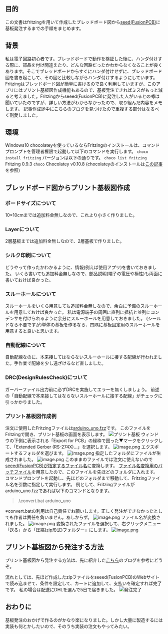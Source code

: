 <!--
title:   回路初心者がFritzingで基板発注してみた
tags:    Fritzing,PCB,RS-274X,ガーバーデータ,基板
id:      9649bd7957b9efaa8e4c
private: false
-->
## 目的
この文書はfritzingを用いて作成したブレッドボード図から[seed(FusionPCB)](https://www.fusionpcb.jp/index.html)に基板発注するまでの手順をまとめます。
## 背景
私は電子回路初心者です。ブレッドボードで動作を検証した後に、ハンダ付けする際に、部品を付け間違えたり、どんな回路だったかわからなくなることが良くあります。そこでブレッドボードからすぐにハンダ付けせずに、ブレッドボード図を書き起こして、その図と比較しながらハンダ付けするようにしています。Fritzingはブレッドボード図が簡単に書けるので良く利用していますが、このアプリにはプリント基板図作成機能もあるので、基板発注できればミスがもっと減ると考えました。Fritzingからseeed(FusionPCB)に発注した人がいるとの噂は聞いていたのですが、詳しい方法がわからなかったので、取り組んだ内容をメモします。
記事作成途中に[こちら](http://blog.shuto.info/2017/06/26/fritzing%E3%81%A7%E5%9F%BA%E6%9D%BF%E3%82%92%E4%BD%9C%E3%81%A3%E3%81%A6%E3%80%81%E7%99%BA%E6%B3%A8%E3%81%99%E3%82%8B/)のブログを見つけたので重複する部分はなるべく割愛しました。

## 環境
Windows10
chocolateyを使っているならFritzingのインストールは、コマンドプロンプトを管理者権限で起動して以下のコマンドを実行します。
`choco install fritzing`
バージョンは以下の通りです。
`choco list fritzing`
Fritzing 0.9.3
`choco`
Chocolatey v0.10.8
(chocolateyのインストールは[この記事](https://qiita.com/NaoyaOura/items/1081884068fe3ea79570)を参照)

## ブレッドボード図からプリント基板図作成
### ボードサイズについて
10×10cmまでは追加料金無しなので、これより小さく作りました。
### Layerについて
2層基板までは追加料金無しなので、2層基板で作りました。
### シルク印刷について
どうやって作ったかわかるように、情報(例えば使用アプリ)を書いておきました。
いくら書いても追加料金無しなので、部品説明(端子の電圧や極性)も両面に書いておけば良かった。
### スルーホールについて
スルーホールをいくら用意しても追加料金無しなので、余白に予備のスルーホールを用意しておけば良かった。
私は電源端子の周囲に直列に抵抗と並列にコンデンサを付けられるように余分にスルーホールを用意しておきました。
(シールドなら不要ですが)単体の基板を作るなら、四隅に基板固定用のスルーホールを用意すると良いと思います。
### 自動配線について
自動配線なのに、本来接してはならないスルーホールに接する配線が行われました。手作業で配線を少し遠ざけるなど直しました。
### DRC(DesignRulesCheck)について
ガーバーファイル出力前に必ずDRCを実施してエラーを無くしましょう。
前述の「自動配線で本来接してはならないスルーホールに接する配線」がチェックに引っかかりました。
### プリント基板図作成例
注文に使用したFritzingファイルは[arduino_uno.fzz](https://github.com/igapon50/NTigapon/tree/master/arduino/sketch/arduino_wii_Hastler/arduino_uno.fzz)です。
このファイルをFritzingで開き、プリント基板の画面を表示します。
![プリント基板](https://scontent-nrt1-1.xx.fbcdn.net/v/t1.0-9/23319316_807246546122166_8376857850750122556_n.jpg?oh=30f3a130e7d28e52f963fd6308b51ee3&oe=5ACFE4A7)
ウィンドウの下側に表示される「Export for PCB」の緑枠で囲った▼マークをクリックして、「Extended Gerber (RS-274X)...」を選択します。
![image.png](https://qiita-image-store.s3.amazonaws.com/0/201344/9eb292d5-e87c-015e-9efe-75a03345a2eb.png)
エクスポートするフォルダを選びます。
![image.png](https://qiita-image-store.s3.amazonaws.com/0/201344/216aaa4e-4665-e864-0a13-27e99eb99c11.png)
指定したフォルダにファイルが生成されました。
![image.png](https://qiita-image-store.s3.amazonaws.com/0/201344/5cc4eccd-737b-24e8-7a3c-9b6171054064.png)
このままのファイルでは注文に使えないので[seeed(FusionPCB)が指定するファイル名](http://support.seeedstudio.com/knowledgebase/articles/1176532-how-to-generate-gerber-file)に変換します。
[ファイル名変換用のバッチファイル](https://github.com/igapon50/NTigapon/tree/master/arduino/sketch/arduino_wii_Hastler/PCB/convert.bat)を用意したので、このファイルを先ほどのフォルダに入れます。
コマンドプロンプトを起動し、先ほどのフォルダまで移動して、Fritzingファイル名を引数に指定して実行します。
例として、Fritzingファイルがarduino_uno.fzzであれば以下のコマンドとなります。
>.\convert.bat arduino_uno

※convert.batの利用は自己責任でお願いします。正しく発注ができなかったとしても作者は責任を負いません。あしからず。
![image.png](https://qiita-image-store.s3.amazonaws.com/0/201344/7e118d75-fd1d-7281-2455-cae349388563.png)
ファイル名が変換されました。
![image.png](https://qiita-image-store.s3.amazonaws.com/0/201344/bf5e1679-50c5-ccff-9224-3c1a8ff67fde.png)
変換されたファイルを選択して、右クリックメニュー「送る」から「圧縮(zip形式)フォルダー」にします。
![image.png](https://qiita-image-store.s3.amazonaws.com/0/201344/df314356-391b-a75d-1a83-24aa248e93cd.png)

## プリント基板図から発注する方法
プリント基板図から発注する方法は、先に紹介した[こちら](http://blog.shuto.info/2017/06/26/fritzing%E3%81%A7%E5%9F%BA%E6%9D%BF%E3%82%92%E4%BD%9C%E3%81%A3%E3%81%A6%E3%80%81%E7%99%BA%E6%B3%A8%E3%81%99%E3%82%8B/)のブログを参考にどうぞ。

流れとしては、先ほど作成したzipファイルをseeed(FusionPCB)のWebサイトで読み込ませて、条件を設定して、カートに追加して、支払いを確定すれば完了です。
私の場合は配送にDHLを選んで5日で届きました。
![発注完了](https://scontent-nrt1-1.xx.fbcdn.net/v/t1.0-9/23131043_807247499455404_4391534758372532362_n.jpg?oh=6f80a1ec25dd296d1f4653dc5964d4e4&oe=5A942C0A)

## おわりに
基板発注のおかげで作るのがかなり楽になりました。しかし大量に製造するには実装も何とかしたいので、そのうち実装の注文もやってみたい。